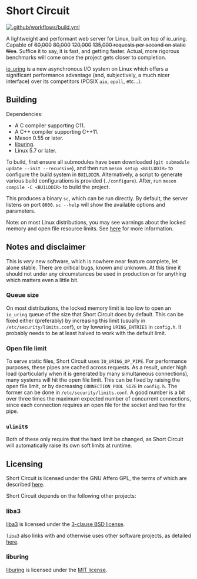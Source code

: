 # Short Circuit

[![.github/workflows/build.yml](https://github.com/3541/short-circuit/actions/workflows/build.yml/badge.svg)](https://github.com/3541/short-circuit/actions/workflows/build.yml)

A lightweight and performant web server for Linux, built on top of io_uring. Capable of ~~60,000~~
~~80,000~~ ~~120,000~~ ~~135,000 requests per second on static files~~. Suffice it to say, it is
fast, and getting faster. Actual, more rigorous benchmarks will come once the project gets closer to
completion.

[io_uring](https://kernel.dk/io_uring.pdf?source=techstories.org) is a new asynchronous I/O system
on Linux which offers a significant performance advantage (and, subjectively, a much nicer
interface) over its competitors (POSIX `aio`, `epoll`, etc...).

## Building
Dependencies:
* A C compiler supporting C11.
* A C++ compiler supporting C++11.
* Meson 0.55 or later.
* [liburing](https://github.com/axboe/liburing).
* Linux 5.7 or later.

To build, first ensure all submodules have been downloaded (`git submodule update --init
--recursive`), and then run `meson setup <BUILDDIR>` to configure the build system in `BUILDDIR`.
Alternatively, a script to generate various build configurations is provided (`./configure`). After,
run `meson compile -C <BUILDDIR>` to build the project.

This produces a binary `sc`, which can be run directly. By default, the server listens on port
`8000`. `sc --help` will show the available options and parameters.

Note: on most Linux distributions, you may see warnings about the locked memory and open file
resource limits. See [here](#queue-size) for more information.

## Notes and disclaimer
This is _very_ new software, which is nowhere near feature complete, let alone stable. There are
critical bugs, known and unknown. At this time it should not under any circumstances be used in
production or for anything which matters even a little bit.

### Queue size
On most distributions, the locked memory limit is too low to open an `io_uring` queue of the size
that Short Circuit does by default. This can be fixed either (preferably) by increasing this limit
(usually in `/etc/security/limits.conf`), or by lowering `URING_ENTRIES` in `config.h`. It probably
needs to be at least halved to work with the default limit.

### Open file limit
To serve static files, Short Circuit uses `IO_URING_OP_PIPE`. For performance purposes, these pipes
are cached across requests. As a result, under high load (particularly when it is generated by many
simultaneous connections), many systems will hit the open file limit. This can be fixed by raising
the open file limit, or by decreasing `CONNECTION_POOL_SIZE` in `config.h`. The former can be done
in `/etc/security/limits.conf`. A good number is a bit over three times the maximum expected number
of concurrent connections, since each connection requires an open file for the socket and two for
the pipe.

### `ulimit`s
Both of these only require that the hard limit be changed, as Short Circuit will automatically raise
its own soft limits at runtime.

## Licensing

Short Circuit is licensed under the GNU Affero GPL, the terms of which are described
[here](https://github.com/3541/short-circuit/blob/trunk/LICENSE).

Short Circuit depends on the following other projects:

### liba3
[liba3](https://github.com/3541/liba3) is licensed under the [3-clause BSD
license](https://github.com/3541/liba3/blob/trunk/LICENSE).

`liba3` also links with and otherwise uses other software projects, as detailed
[here](https://github.com/3541/liba3/blob/trunk/README.md#licensing).

### liburing
[liburing](https://github.com/axboe/liburing) is licensed under the [MIT
license](https://github.com/axboe/liburing/blob/master/LICENSE).
